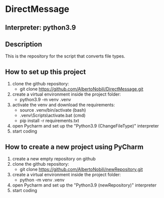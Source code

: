 # DirectMessage

## Interpreter: python3.9

## Description 
This is the repository for the script that converts file types.

## How to set up this project
1. clone the github repository:
   - git clone https://github.com/AlbertoNobili/DirectMessage.git
2. create a virtual environment inside the project folder:
   - python3.9 -m venv .venv
3. activate the venv and download the requirements:
   - source .venv/bin/activate (bash)
   - .venv\Scripts\activate.bat (cmd)
   - pip install -r requirements.txt
4. open Pycharm and set up the "Python3.9 (ChangeFileType)" interpreter
5. start coding

## How to create a new project using PyCharm
1. create a new empty repository on github
2. clone the github repository:
   - git clone https://github.com/AlbertoNobili/newRepository.git
3. create a virtual environment inside the project folder:
   - python -m venv .venv
4. open Pycharm and set up the "Python3.9 (newRepository)" interpreter
5. start coding
